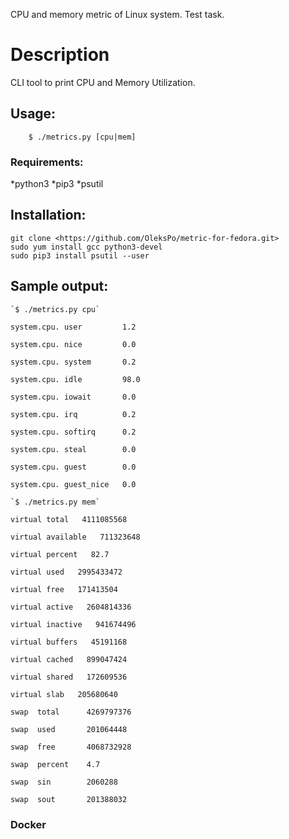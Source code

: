 CPU and memory metric of Linux system. Test task.

# Description

CLI tool to print CPU and Memory Utilization.

## Usage:
```
    $ ./metrics.py [cpu|mem]
```

### Requirements:

*python3
*pip3 
*psutil

## Installation:
```
git clone <https://github.com/OleksPo/metric-for-fedora.git>
sudo yum install gcc python3-devel
sudo pip3 install psutil --user
```

## Sample output:
```
`$ ./metrics.py cpu`

system.cpu. user         1.2

system.cpu. nice         0.0

system.cpu. system       0.2

system.cpu. idle         98.0

system.cpu. iowait       0.0

system.cpu. irq          0.2

system.cpu. softirq      0.2

system.cpu. steal        0.0

system.cpu. guest        0.0

system.cpu. guest_nice   0.0
```

```
`$ ./metrics.py mem`

virtual total   4111085568

virtual available   711323648

virtual percent   82.7

virtual used   2995433472

virtual free   171413504

virtual active   2604814336

virtual inactive   941674496

virtual buffers   45191168

virtual cached   899047424

virtual shared   172609536

virtual slab   205680640

swap  total      4269797376

swap  used       201064448

swap  free       4068732928

swap  percent    4.7

swap  sin        2060288

swap  sout       201388032
```

### Docker
